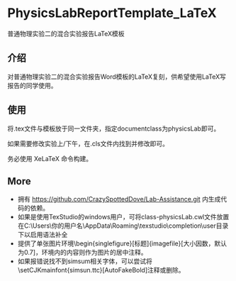 # PhysicsLabReportTemplate_LaTeX
普通物理实验二的混合实验报告LaTeX模板
## 介绍
对普通物理实验二的混合实验报告Word模板的LaTeX复刻，供希望使用LaTeX写报告的同学使用。
## 使用
将.tex文件与模板放于同一文件夹，指定documentclass为physicsLab即可。

如果需要修改实验上/下午，在.cls文件内找到并修改即可。

务必使用 XeLaTeX 命令构建。
## More
* 拥有 https://github.com/CrazySpottedDove/Lab-Assistance.git 内生成代码的依赖。
* 如果是使用TexStudio的windows用户，可将class-physicsLab.cwl文件放置在C:\Users\你的用户名\AppData\Roaming\texstudio\completion\user目录下以启用语法补全
* 提供了单张图片环境\begin{singlefigure}[标题]{imagefile}[大小因数，默认为0.7]，环境内的内容则作为图片的居中注释。
* 如果报错说找不到simsum相关字体，可以尝试将\setCJKmainfont{simsun.ttc}[AutoFakeBold]注释或删除。